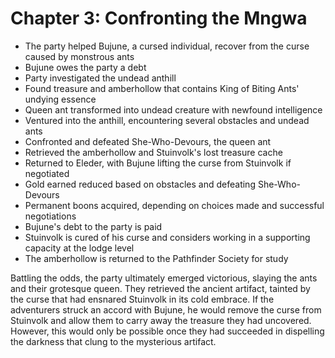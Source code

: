 # Chapter 3: Confronting the Mngwa

- The party helped Bujune, a cursed individual, recover from the curse caused by monstrous ants
- Bujune owes the party a debt
- Party investigated the undead anthill
- Found treasure and amberhollow that contains King of Biting Ants' undying essence
- Queen ant transformed into undead creature with newfound intelligence
- Ventured into the anthill, encountering several obstacles and undead ants
- Confronted and defeated She-Who-Devours, the queen ant
- Retrieved the amberhollow and Stuinvolk's lost treasure cache
- Returned to Eleder, with Bujune lifting the curse from Stuinvolk if negotiated
- Gold earned reduced based on obstacles and defeating She-Who-Devours
- Permanent boons acquired, depending on choices made and successful negotiations
- Bujune's debt to the party is paid
- Stuinvolk is cured of his curse and considers working in a supporting capacity at the lodge level
- The amberhollow is returned to the Pathfinder Society for study



Battling the odds, the party ultimately emerged victorious, slaying the ants and their grotesque queen. They retrieved the ancient artifact, tainted by the curse that had ensnared Stuinvolk in its cold embrace. If the adventurers struck an accord with Bujune, he would remove the curse from Stuinvolk and allow them to carry away the treasure they had uncovered. However, this would only be possible once they had succeeded in dispelling the darkness that clung to the mysterious artifact.
